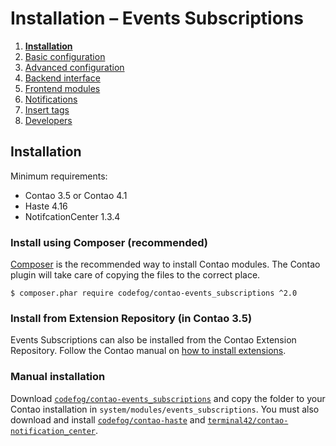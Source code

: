 # Installation – Events Subscriptions

1. [**Installation**](01-installation.md)
2. [Basic configuration](02-basics.md)
3. [Advanced configuration](03-advanced.md)
4. [Backend interface](04-backend.md)
5. [Frontend modules](05-frontend-modules.md)
6. [Notifications](06-notifications.md)
7. [Insert tags](07-insert-tags.md)
8. [Developers](08-developers.md)


## Installation

Minimum requirements:

 - Contao 3.5 or Contao 4.1
 - Haste 4.16
 - NotifcationCenter 1.3.4


### Install using Composer (recommended)

[Composer][1] is the recommended way to install Contao modules.
The Contao plugin will take care of copying the files to the correct place.

    $ composer.phar require codefog/contao-events_subscriptions ^2.0


### Install from Extension Repository (in Contao 3.5)

Events Subscriptions can also be installed from the Contao Extension Repository.
Follow the Contao manual on [how to install extensions][2].


### Manual installation

Download [`codefog/contao-events_subscriptions`][3] and copy the folder to your Contao
installation in `system/modules/events_subscriptions`. You must also download and
install [`codefog/contao-haste`][4] and [`terminal42/contao-notification_center`][5].



[1]: https://getcomposer.org
[2]: https://docs.contao.org/books/manual/3.5/en/05-system-administration/extensions.html
[3]: https://github.com/codefog/contao-events_subscriptions/archive/master.zip
[4]: https://github.com/codefog/contao-haste/archive/master.zip
[5]: https://github.com/terminal42/contao-notification_center/archive/master.zip
